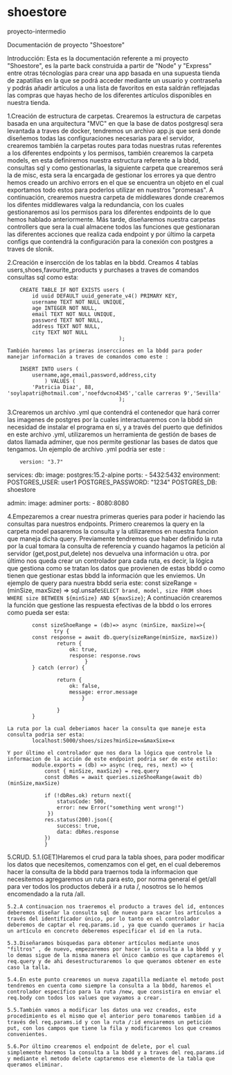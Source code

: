 # shoestore
proyecto-intermedio


Documentación de proyecto "Shoestore"

Introducción:
    Esta es la documentación referente a mi proyecto "Shoestore", es la parte back construida a partir de "Node" y "Express" entre otras técnologías para crear una app basada en una supuesta tienda de zapatillas en la que se podrá acceder mediante un usuario y contraseña y podrás añadir artículos a una lista de favoritos en esta saldrán reflejadas las compras que hayas hecho de los diferentes artículos disponibles en nuestra tienda.

1.Creación de estructura de carpetas.
    Crearemos la estructura de carpetas basada en una arquitectura "MVC" en que la base de datos postgresql sera levantada a traves de docker, tendremos un archivo app.js que será donde diseñemos todas las configuraciones necesarias para el servidor, crearemos también la carpetas routes para todas nuestras rutas referentes a los diferentes endpoints y los permisos, también crearemos la carpeta models, en esta definiremos nuestra estructura referente a la bbdd, consultas sql y como gestionarlas, la siguiente carpeta que crearemos será la de misc, esta sera la encargada de gestionar los errores ya que dentro hemos creado un archivo errors en el que se encuentra un objeto en el cual exportamos todo estos para poderlos utilizar en nuestros "promesas". A continuación, crearemos nuestra carpeta de middlewares donde crearemos los difentes middlewares valga la redundancia, con los cuales gestionaremos asi los permisos para los diferentes endpoints de lo que hemos hablado anteriormente. Más tarde, diseñaremos nuestra carpetas controllers que sera la cual almacene todos las funciones que gestionaran las diferentes acciones que realiza cada endpoint y por último la carpeta configs que contendrá la configuración para la conexión con postgres a traves de slonik.

2.Creación e insercción de los tablas en la bbdd.
    Creamos 4 tablas users,shoes,favourite_products y purchases a traves de comandos consultas sql como esta:

        CREATE TABLE IF NOT EXISTS users (
            id uuid DEFAULT uuid_generate_v4() PRIMARY KEY,
            username TEXT NOT NULL UNIQUE,
            age INTEGER NOT NULL,
            email TEXT NOT NULL UNIQUE,
            password TEXT NOT NULL,
            address TEXT NOT NULL,
            city TEXT NOT NULL
                                        );

    También haremos las primeras insercciones en la bbdd para poder manejar información a traves de comandos como este :

        INSERT INTO users (
            username,age,email,password,address,city
                ) VALUES (
            'Patricia Diaz', 88, 'soylapatri@hotmail.com','noefdwcno4345','calle carreras 9','Sevilla'
                                        );

3.Crearemos un archivo .yml que contendrá el contenedor que hará correr las imagenes de postgres por la cuales interactuaremos con la bbdd sin necesidad de instalar el programa en sí, y a través del puerto que definidos en este archivo .yml, utilizaremos un herramienta de gestión de bases de datos llamada adminer, que nos permite gestionar las bases de datos que tengamos. Un ejemplo de archivo .yml podría ser este :

        version: "3.7"
services:
  db:
    image: postgres:15.2-alpine
    ports:
      - 5432:5432
    environment:
      POSTGRES_USER: user1
      POSTGRES_PASSWORD: "1234"
      POSTGRES_DB: shoestore

  admin:
    image: adminer
    ports:
      - 8080:8080

4.Empezaremos a crear nuestra primeras queries para poder ir haciendo las consultas para nuestros endpoints. Primero crearemos la query en la carpeta model pasaremos la consulta y la utilizaremos en nuestra funcion que maneja dicha query. Previamente tendremos que haber definido la ruta por la cual tomara la consulta de referencia y cuando hagamos la petición al servidor (get,post,put,delete) nos devuelva una información u otra. por último nos queda crear un controlador para cada ruta, es decir, la lógica que gestiona como se tratan los datos que provienen de estas bbdd o como tienen que gestionar estas bbdd la información que les enviemos.
    Un ejemplo de query para nuestra bbdd seria este:
            const sizeRange = (minSize, maxSize) => sql.unsafe`
                SELECT brand, model, size
                FROM shoes
                WHERE size BETWEEN ${minSize} AND ${maxSize}
                `;
    A continuación crearemos la función que gestione las respuesta efectivas de la bbdd o los errores como pueda ser esta:

            const sizeShoeRange = (db)=> async (minSize, maxSize)=>{
                   try {
            const response = await db.query(sizeRange(minSize, maxSize))
                    return {
                        ok: true,
                        response: response.rows
                             }
            } catch (error) {

                    return {
                        ok: false,
                        message: error.message
                            }

                    }
            }

    La ruta por la cual deberiamos hacer la consulta que maneje esta consulta podria ser esta:
            localhost:5000/shoes/sizes?minSize=x&maxSixe=x

    Y por último el controlador que nos dara la lógica que controle la informacion de la acción de este endpoint podria ser de este estilo:
            module.exports = (db) => async (req, res, next) => {
                const { minSize, maxSize} = req.query
                const dbRes = await queries.sizeShoeRange(await db)(minSize,maxSize)
                
                if (!dbRes.ok) return next({
                    statusCode: 500,
                    error: new Error("something went wrong!")
                 })
                res.status(200).json({
                    success: true,
                    data: dbRes.response
                })
                }

5.CRUD.
    5.1.(GET)Haremos el crud para la tabla shoes, para poder modificar los datos que necesitemos, comenzamos con el get, en el cual deberemos hacer la consulta de la bbdd para traernos toda la informacion que necesitemos agregaremos un ruta para esto, por norma general el get/all para ver todos los productos deberá ir a ruta /, nosotros se lo hemos encomendado a la ruta /all.
    
    5.2.A continuacion nos traeremos el producto a traves del id, entonces deberemos diseñar la consulta sql de nuevo para sacar los artículos a través del identificador único, por lo tanto en el controlador deberemos de captar el req.params.id , ya que cuando queramos ir hacia un artículo en concreto deberemos especificar el id en la ruta.

    5.3.Diseñaramos búsquedas para obtener artículos mediante unos "filtros" , de nuevo, empezaremos por hacer la consulta a la bbdd y y lo demas sigue de la misma manera el único cambio es que captaremos el req.query y de ahi desestructuraremos lo que queramos obtener en este caso la talla.

    5.4.En este punto crearemos un nueva zapatilla mediante el metodo post tendremos en cuenta como siempre la consulta a la bbdd, haremos el controlador específico para la ruta /new, que consistira en enviar el req.body con todos los values que vayamos a crear.

    5.5.También vamos a modificar los datos una vez creados, este procedimiento es el mismo que el anterior pero tomaremos tambien id a través del req.params.id y con la ruta /:id enviaremos un petición put, con los campos que tiene la fila y modificaremos los que creamos convenientes.

    5.6.Por último crearemos el endpoint de delete, por el cual simplemente haremos la consulta a la bbdd y a traves del req.params.id y mediante el metodo delete captaremos ese elemento de la tabla que queramos eliminar.

